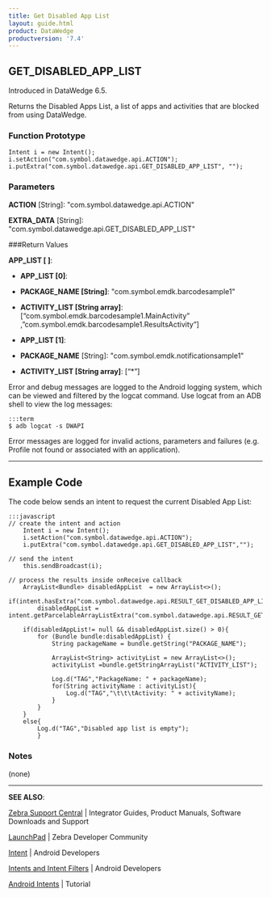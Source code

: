 ```yaml
---
title: Get Disabled App List
layout: guide.html
product: DataWedge
productversion: '7.4'
---
```


## GET_DISABLED_APP_LIST

Introduced in DataWedge 6.5. 

Returns the Disabled Apps List, a list of apps and activities that are blocked from using DataWedge.

### Function Prototype

	Intent i = new Intent();
	i.setAction("com.symbol.datawedge.api.ACTION");
	i.putExtra("com.symbol.datawedge.api.GET_DISABLED_APP_LIST", "");

### Parameters
**ACTION** [String]: "com.symbol.datawedge.api.ACTION"

**EXTRA_DATA** [String]: "com.symbol.datawedge.api.GET_DISABLED_APP_LIST"

###Return Values

**APP_LIST [ ]**:

* **APP_LIST [0]**:
 * **PACKAGE_NAME [String]**: "com.symbol.emdk.barcodesample1"
 * **ACTIVITY_LIST [String array]**: [“com.symbol.emdk.barcodesample1.MainActivity” ,”com.symbol.emdk.barcodesample1.ResultsActivity”]

* **APP_LIST [1]**:
 * **PACKAGE_NAME** [String]: "com.symbol.emdk.notificationsample1"
 * **ACTIVITY_LIST [String array]**: [“*”]

Error and debug messages are logged to the Android logging system, which can be viewed and filtered by the logcat command. Use logcat from an ADB shell to view the log messages:

	:::term
	$ adb logcat -s DWAPI

Error messages are logged for invalid actions, parameters and failures (e.g. Profile not found or associated with an application).

-----

## Example Code

The code below sends an intent to request the current Disabled App List: 

	:::javascript
	// create the intent and action
		Intent i = new Intent();
		i.setAction("com.symbol.datawedge.api.ACTION");
		i.putExtra("com.symbol.datawedge.api.GET_DISABLED_APP_LIST","");

	// send the intent
		this.sendBroadcast(i);

	// process the results inside onReceive callback
		ArrayList<Bundle> disabledAppList  = new ArrayList<>();
		if(intent.hasExtra("com.symbol.datawedge.api.RESULT_GET_DISABLED_APP_LIST"))
		    disabledAppList = intent.getParcelableArrayListExtra("com.symbol.datawedge.api.RESULT_GET_DISABLED_APP_LIST");

		if(disabledAppList!= null && disabledAppList.size() > 0){
		    for (Bundle bundle:disabledAppList) {
		        String packageName = bundle.getString("PACKAGE_NAME");

		        ArrayList<String> activityList = new ArrayList<>();
		        activityList =bundle.getStringArrayList("ACTIVITY_LIST");

		        Log.d("TAG","PackageName: " + packageName);
		        for(String activityName : activityList){
		            Log.d("TAG","\t\t\tActivity: " + activityName);
		        }
		    }
		}
		else{
		    Log.d("TAG","Disabled app list is empty");
			}


### Notes
(none)

-----

**SEE ALSO**:

[Zebra Support Central](https://www.zebra.com/us/en/support-downloads.html) | Integrator Guides, Product Manuals, Software Downloads and Support

[LaunchPad](https://developer.zebra.com/welcome) | Zebra Developer Community

[Intent](https://developer.android.com/reference/android/content/Intent.html) | Android Developers

[Intents and Intent Filters](http://developer.android.com/guide/components/intents-filters.html) | Android Developers

[Android Intents](http://www.vogella.com/tutorials/AndroidIntent/article.html) | Tutorial
